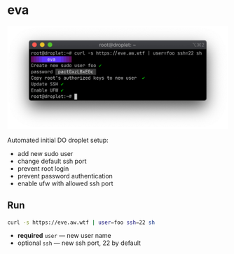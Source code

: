 # eva
<img src="screenshot.png" width="570">

Automated initial DO droplet setup:
* add new sudo user
* change default ssh port
* prevent root login
* prevent password authentication
* enable ufw with allowed ssh port

## Run

```sh
curl -s https://eve.aw.wtf | user=foo ssh=22 sh
```

* **required** `user` — new user name
* optional `ssh` — new ssh port, 22 by default
